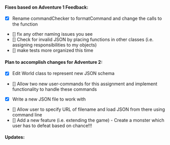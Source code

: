 #### Fixes based on Adventure 1 Feedback:
- [x] Rename commandChecker to formatCommand and change the calls to the function
- [] fix any other naming issues you see
- [] Check for invalid JSON by placing functions in other classes (i.e. assigning responsibilities to my objects)
- [] make tests more organized this time

#### Plan to accomplish changes for Adventure 2:
- [x] Edit World class to represent new JSON schema
- [] Allow two new user-commands for this assignment and implement functionality to handle these commands
- [x] Write a new JSON file to work with
- [] Allow user to specify URL of filename and load JSON from there using command line
- [] Add a new feature (i.e. extending the game) - Create a monster which user has to defeat based on chance!!!

#### Updates: